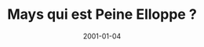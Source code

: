 ---
title: Mays qui est Peine Elloppe ?
authors: [Lool de Virion]
date: 2001-01-04
defectueux: true
---